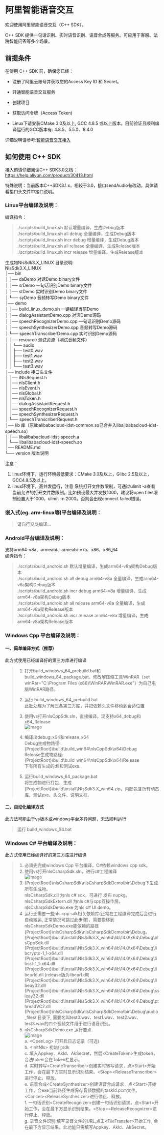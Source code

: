 # 阿里智能语音交互

欢迎使用阿里智能语音交互（C++ SDK）。

C++ SDK 提供一句话识别、实时语音识别、语音合成等服务。可应用于客服、法院智能问答等多个场景。  


## 前提条件

在使用 C++ SDK 前，确保您已经：

* 注册了阿里云账号并获取您的Access Key ID 和 Secret。

* 开通智能语音交互服务

* 创建项目

* 获取访问令牌（Access Token)

* Linux下请安装CMake 3.0及以上, GCC 4.8.5 或以上版本。目前验证且顺利编译运行的GCC版本有: 4.8.5、5.5.0、8.4.0

详细说明请参考:[智能语音交互接入](https://help.aliyun.com/document_detail/72138.html)  


## 如何使用 C++ SDK

接入前请仔细阅读C++ SDK3.0文档：https://help.aliyun.com/product/30413.html

特殊说明：当前版本C++SDK3.1.x，相较于3.0，接口sendAudio有改动，具体请看接口头文件中接口说明。  

### Linux平台编译及说明：
编译指令：  
> ./scripts/build_linux.sh                         默认增量编译，生成Debug版本  
> ./scripts/build_linux.sh all debug        全量编译，生成Debug版本  
> ./scripts/build_linux.sh incr debug     增量编译，生成Debug版本  
> ./scripts/build_linux.sh all release      全量编译，生成Release版本  
> ./scripts/build_linux.sh incr release    增量编译，生成Release版本  

生成物NlsSdk3.X_LINUX 目录说明:  
NlsSdk3.X_LINUX  
│── bin  
│   │── daDemo         对话Demo binary文件  
│   │── srDemo         一句话识别Demo binary文件  
│   │── stDemo         实时识别Demo binary文件  
│   └── syDemo         音频转写Demo binary文件  
│── demo  
│   │── build_linux_demo.sh          一键编译当前Demo  
│   │── dialogAssistantDemo.cpp      对话Demo源码  
│   │── speechRecognizerDemo.cpp     一句话识别Demo源码  
│   │── speechSynthesizerDemo.cpp    音频转写Demo源码  
│   └── speechTranscriberDemo.cpp    实时识别Demo源码  
│   │── resource            测试资源（测试音频文件）  
│   │   └── audio  
│   │       ├── test0.wav  
│   │       ├── test1.wav  
│   │       ├── test2.wav  
│   │       └── test3.wav  
│── include                 接口头文件  
│   │── iNlsRequest.h  
│   │── nlsClient.h  
│   │── nlsEvent.h  
│   │── nlsGlobal.h  
│   │── nlsToken.h  
│   │── dialogAssistantRequest.h  
│   │── speechRecognizerRequest.h  
│   │── speechSynthesizerRequest.h  
│   └── speechTranscriberRequest.h  
│── lib                     库（原libalibabacloud-idst-common.so已合并入libalibabacloud-idst-speech.so）  
│   │── libalibabacloud-idst-speech.a  
│   └── libalibabacloud-idst-speech.so  
│── README.md  
└── version                 版本说明  

注意：
1. linux环境下，运行环境最低要求：CMake 3.0及以上，Glibc 2.5及以上，GCC4.8.5及以上。   
2. linux环境下，高并发运行，注意 系统打开文件数限制，可通过ulimit -a查看当前允许的打开文件数限制。比如预设最大并发数1000，建议将open files限制设置大于1000，ulimit -n 2000。否则会出现connect failed错误。  

### 嵌入式(eg. arm-linux等)平台编译及说明：  
> 请自行交叉编译... 

### Android平台编译及说明：  
支持arm64-v8a、armeabi、armeabi-v7a、x86、x86_64  
编译指令：  
> ./scripts/build_android.sh                         默认增量编译，生成arm64-v8a架构Debug版本  
> ./scripts/build_android.sh all debug arm64-v8a     全量编译，生成arm64-v8a架构Debug版本  
> ./scripts/build_android.sh incr debug arm64-v8a    增量编译，生成arm64-v8a架构Debug版本  
> ./scripts/build_android.sh all release arm64-v8a   全量编译，生成arm64-v8a架构Release版本  
> ./scripts/build_android.sh incr release arm64-v8a  增量编译，生成arm64-v8a架构Release版本   

### Windows Cpp 平台编译及说明：  
#### 一、简单编译方式（推荐）
此方式使用已经编译好的第三方库进行编译  
> 1. 打开build_windows_64_prebuild.bat和build_windows_64_package.bat，修改解压缩工具WinRAR（set winRar="C:\Program Files (x86)\WinRAR\WinRAR.exe"）为自己电脑WinRAR路径。  
> 1. 运行 build_windows_64_prebuild.bat  
> 此批处理为了解压各第三方库，并把依赖头文件移动到合适位置   
> 3. 使用vs打开nlsCppSdk.sln，直接编译。现支持x64_debug和x64_Release  
>    ![image](docs/images/cppSdk01.png)  
>
> 4. 编译出debug_x64和release_x64  
>    Debug生成物路径: {ProjectRoot}\build\build_win64\nlsCppSdk\x64\Debug   
>    Release生成物路径: {ProjectRoot}\build\build_win64\nlsCppSdk\x64\Release   
>    下有所有生成的dll和测试exe.  
>
> 5. 运行build_windows_64_package.bat  
>    将生成物进行打包，生成{ProjectRoot}\build\install\NlsSdk3.X_win64.zip。内部包含所有动态库、测试exe、头文件、说明文档。  

#### 二、自动化编译方式
此方法可能由于vs版本或windows平台差异问题，无法顺利运行  
>  运行 build_windows_64.bat  

### Windows C# 平台编译及说明：  
此方式使用已经编译好的第三方库进行编译
> 1. 必须先完成windows Cpp 平台编译，C#依赖windows cpp sdk。  
> 2. 使用vs打开nlsCsharpSdk.sln，进行c#工程编译  
> ![image](docs/images/csharpSdk01.png)  
> 3. {ProjectRoot}\nlsCsharpSdk\nlsCsharpSdkDemo\bin\Debug下生成所有生成物。  
> nlsCsharpSdk.dll  为nls c# sdk，可进行 发布 nupkg。  
> nlsCsharpSdkExtern.dll  为nls c#与cpp互操作层。  
> nlsCsharpSdkDemo.exe 为nls c# UI demo。  
> 4. 运行还需要一些nls cpp sdk相关依赖库(正常在工程编译完成后会进行自动搬运, 正常情况可跳过此步骤)，需要搬移到nlsCsharpSdkDemo.exe能依赖的路径{ProjectRoot}\nlsCsharpSdk\nlsCsharpSdkDemo\bin\Debug。   
> {ProjectRoot}\build\install\NlsSdk3.X_win64\lib\14.0\x64\Debug\nlsCppSdk.dll  
> {ProjectRoot}\build\install\NlsSdk3.X_win64\lib\14.0\x64\Debug\libcrypto-1_1-x64.dll  
> {ProjectRoot}\build\install\NlsSdk3.X_win64\lib\14.0\x64\Debug\libssl-1_1-x64.dll  
> {ProjectRoot}\build\install\NlsSdk3.X_win64\lib\14.0\x64\Debug\libcurld.dll (release版为libcurl.dll)  
> {ProjectRoot}\build\install\NlsSdk3.X_win64\lib\14.0\x64\Debug\libeay32.dll  
> {ProjectRoot}\build\install\NlsSdk3.X_win64\lib\14.0\x64\Debug\ssleay32.dll  
> {ProjectRoot}\build\install\NlsSdk3.X_win64\lib\14.0\x64\Debug\pthreadVC2.dll   
> {ProjectRoot}\nlsCsharpSdk\nlsCsharpSdkDemo\bin\Debug\audio_files\ 目录下, 需要名叫test0.wav、test1.wav、test2.wav、test3.wav的四个音频文件用于进行语音识别。
> 5. nlsCsharpSdkDemo.exe 运行要点  
> ![image](docs/images/csharpSdk02.png)  
> a.  &lt;OpenLog&gt; 可开启日志记录（可选)  
> b.  &lt;InitNls&gt; 初始化sdk   
> c.  填入Appkey、AkId、AkSecret，然后&lt;CreateToken&gt;生成token，合法token会在Token栏显示。  
> d.  实时转写&lt;CreateTranscriber&gt;创建实时转写请求，点&lt;Start&gt;开始工作，会在最下方实时显示识别结果。&lt;Stop&gt;&lt;ReleaseTranscriber&gt;进行停止、释放。  
> e.  语音合成&lt;CreateSynthesizer&gt;创建语音合成请求，点&lt;Start&gt;开始工作，会exe当前路径生成保存音频数据的taskId.pcm文件。&lt;Cancel&gt;&lt;ReleaseSynthesizer&gt;进行停止、释放。  
> f.  一句话识别&lt;CreateRecognizer&gt;创建一句话识别请求，点&lt;Start&gt;开始工作，会在最下方显示识别结果。&lt;Stop&gt;&lt;ReleaseRecognizer&gt;进行停止、释放。  
> g.  录音文件识别:填写录音文件的URL,点击&lt;FileTransfer&gt;开始工作, 会在最下方显示结果。此功能只需填写Appkey、AkId、AkSecret。  
